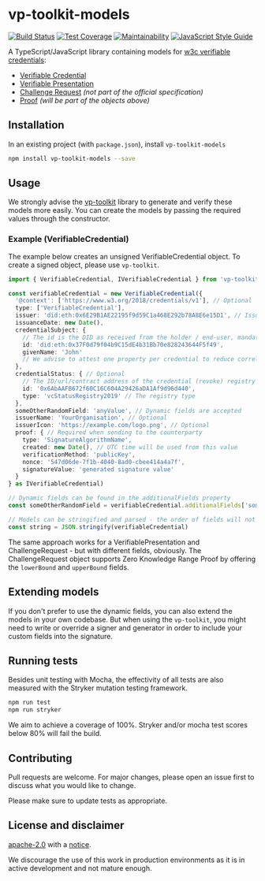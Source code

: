# vp-toolkit-models

[![Build Status](https://travis-ci.org/rabobank-blockchain/vp-toolkit-models.svg?branch=master)](https://travis-ci.org/rabobank-blockchain/vp-toolkit-models)
[![Test Coverage](https://api.codeclimate.com/v1/badges/4bbc4f19c005b7b7ff3b/test_coverage)](https://codeclimate.com/github/rabobank-blockchain/vp-toolkit-models/test_coverage)
[![Maintainability](https://api.codeclimate.com/v1/badges/4bbc4f19c005b7b7ff3b/maintainability)](https://codeclimate.com/github/rabobank-blockchain/vp-toolkit-models/maintainability)
[![JavaScript Style Guide](https://img.shields.io/badge/code_style-standard-brightgreen.svg)](https://standardjs.com)

A TypeScript/JavaScript library containing models for [w3c verifiable credentials](https://w3c.github.io/vc-data-model/):
- [Verifiable Credential](src/model/verifiable-credential.ts)
- [Verifiable Presentation](src/model/verifiable-presentation.ts)
- [Challenge Request](src/model/challenge-request.ts) _(not part of the official specification)_
- [Proof](src/model/proof.ts) _(will be part of the objects above)_

## Installation

In an existing project (with `package.json`), install `vp-toolkit-models`

```bash
npm install vp-toolkit-models --save
```

## Usage

We strongly advise the [vp-toolkit](https://github.com/rabobank-blockchain/vp-toolkit) library to generate and verify these models more easily.
You can create the models by passing the required values through the constructor.

### Example (VerifiableCredential)

The example below creates an unsigned VerifiableCredential object. To create a signed object, please use `vp-toolkit`.
```typescript
import { VerifiableCredential, IVerifiableCredential } from 'vp-toolkit-models'

const verifiableCredential = new VerifiableCredential({
  '@context': ['https://www.w3.org/2018/credentials/v1'], // Optional
  type: ['VerifiableCredential'],
  issuer: 'did:eth:0x6E29B1AE22195f9d59C1a468E292b78A8E6e15D1', // Issuer DID
  issuanceDate: new Date(),
  credentialSubject: {
    // The id is the DID as received from the holder / end-user, mandatory field
    id: 'did:eth:0x37F0d79f04b9C15dE4b31Bb70e828243644F5f49',
    givenName: 'John'
    // We advise to attest one property per credential to reduce correlation
  },
  credentialStatus: { // Optional
    // The ID/url/contract address of the credential (revoke) registry
    id: '0x6AbAAFB672f60C16C604A29426aDA1Af9d96d440',
    type: 'vcStatusRegistry2019' // The registry type
  },
  someOtherRandomField: 'anyValue', // Dynamic fields are accepted
  issuerName: 'YourOrganisation', // Optional
  issuerIcon: 'https://example.com/logo.png', // Optional
  proof: { // Required when sending to the counterparty
    type: 'SignatureAlgorithmName',
    created: new Date(), // UTC time will be used from this value
    verificationMethod: 'publicKey',
    nonce: '547d06de-7f1b-4040-8ad0-cbee414a4a7f',
    signatureValue: 'generated signature value'
  }
} as IVerifiableCredential)

// Dynamic fields can be found in the additionalFields property
const someOtherRandomField = verifiableCredential.additionalFields['someOtherRandomField']

// Models can be stringified and parsed - the order of fields will not change.
const string = JSON.stringify(verifiableCredential)
```

The same approach works for a VerifiablePresentation and ChallengeRequest - but with different fields, obviously.
The ChallengeRequest object supports Zero Knowledge Range Proof by offering the `lowerBound` and `upperBound` fields.

## Extending models

If you don't prefer to use the dynamic fields, you can also extend the models in your own codebase.
But when using the `vp-toolkit`, you might need to write or override a signer and generator in order to include your custom fields into the signature.

## Running tests

Besides unit testing with Mocha, the effectivity of all tests are also measured with the Stryker mutation testing framework.
```bash
npm run test
npm run stryker
```

We aim to achieve a coverage of 100%. Stryker and/or mocha test scores below 80% will fail the build.

## Contributing

Pull requests are welcome. For major changes, please open an issue first to discuss what you would like to change.

Please make sure to update tests as appropriate.

## License and disclaimer

[apache-2.0](https://choosealicense.com/licenses/apache-2.0/) with a [notice](NOTICE).

We discourage the use of this work in production environments as it is in active development and not mature enough.
